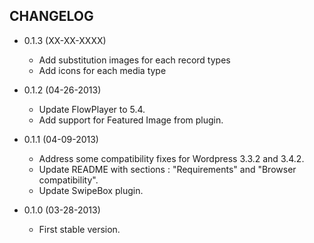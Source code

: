 CHANGELOG
---------

* 0.1.3 (XX-XX-XXXX)

  * Add substitution images for each record types
  * Add icons for each media type

* 0.1.2 (04-26-2013)

  * Update FlowPlayer to 5.4.
  * Add support for Featured Image from plugin.

* 0.1.1 (04-09-2013)

  * Address some compatibility fixes for Wordpress 3.3.2 and 3.4.2.
  * Update README with sections : "Requirements" and "Browser compatibility".
  * Update SwipeBox plugin.

* 0.1.0 (03-28-2013)

  * First stable version.
